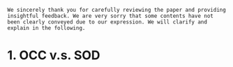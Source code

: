 ```
We sincerely thank you for carefully reviewing the paper and providing insightful feedback. We are very sorry that some contents have not been clearly conveyed due to our expression. We will clarify and explain in the following.
```

# 1. OCC v.s. SOD
<!--stackedit_data:
eyJoaXN0b3J5IjpbLTM5OTM4OTM5MSwtMTA5ODgwMjAxXX0=
-->